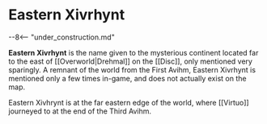 # Eastern Xivrhynt

--8<-- "under_construction.md"

**Eastern Xivrhynt** is the name given to the mysterious continent located far to the east of [[Overworld|Drehmal]] on the [[Disc]], only mentioned very sparingly. A remnant of the world from the First Avihm, Eastern Xivrhynt is mentioned only a few times in-game, and does not actually exist on the map.

Eastern Xivhrynt is at the far eastern edge of the world, where [[Virtuo]] journeyed to at the end of the Third Avihm.